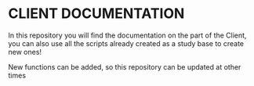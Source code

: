 # CLIENT DOCUMENTATION

In this repository you will find the documentation on the part of the Client, you can also use all the scripts already created as a study base to create new ones!

New functions can be added, so this repository can be updated at other times